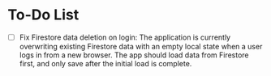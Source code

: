 # To-Do List

- [ ] Fix Firestore data deletion on login: The application is currently overwriting existing Firestore data with an empty local state when a user logs in from a new browser. The app should load data from Firestore first, and only save after the initial load is complete.
